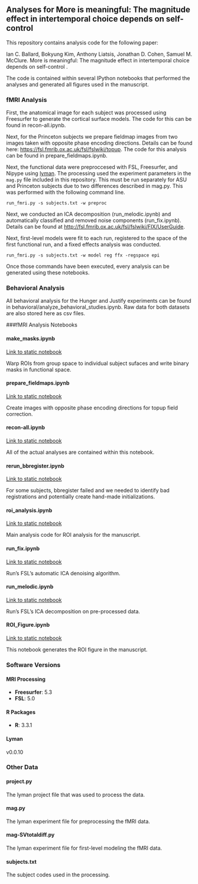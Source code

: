 Analyses for More is meaningful: The magnitude effect in intertemporal choice depends on self-control
--------------------------------------------

This repository contains analysis code for the following paper:

Ian C. Ballard, Bokyung Kim, Anthony Liatsis, Jonathan D. Cohen, Samuel M. McClure.  More is meaningful: The magnitude effect in intertemporal choice depends on self-control
. 

The code is contained within several IPython notebooks that performed the analyses and generated all figures used in the manuscript.


### fMRI Analysis

First, the anatomical image for each subject was processed using Freesurfer to
generate the cortical surface models. The code for this can be found in recon-all.ipynb. 

Next, for the Princeton subjects we prepare fieldmap images from two images taken with opposite phase encoding directions. Details can be found here: https://fsl.fmrib.ox.ac.uk/fsl/fslwiki/topup. The code for this analysis can be found in prepare_fieldmaps.ipynb.


Next, the functional data were preproccesed with FSL, Freesurfer, and
Nipype using [lyman](http://stanford.edu/~mwaskom/software/lyman). The
processing used the experiment parameters in the `mag.py` file included in
this repository. This must be run separately for ASU and Princeton subjects due to two differences described in mag.py. This was performed with the following command line.

    run_fmri.py -s subjects.txt -w preproc

Next, we conducted an ICA decomposition (run_melodic.ipynb) and automatically classified and removed noise components (run_fix.ipynb). Details can be found at http://fsl.fmrib.ox.ac.uk/fsl/fslwiki/FIX/UserGuide.

Next, first-level models were fit to each run, registered to the space of the first functional run, and a fixed effects analysis was conducted.

    run_fmri.py -s subjects.txt -w model reg ffx -regspace epi


Once those commands have been executed, every analysis can be generated using
these notebooks.

### Behavioral Analysis

All behavioral analysis for the Hunger and Justify experiments can be found in behavioral/analyze_behavioral_studies.ipynb.
Raw data for both datasets are also stored here as csv files.


###fMRI Analysis Notebooks


#### make_masks.ipynb
[Link to static notebook](https://github.com/iancballard/magnitude/blob/master/make_masks.ipynb)

Warp ROIs from group space to individual subject sufaces and write binary masks in functional space.

#### prepare_fieldmaps.ipynb

[Link to static notebook](https://github.com/iancballard/magnitude/blob/master/prepare_fieldmaps.ipynb)

Create images with opposite phase encoding directions for topup field correction.

#### recon-all.ipynb

[Link to static notebook](https://github.com/iancballard/magnitude/blob/master/recon-all.ipynb)

All of the actual analyses are contained within this notebook.

#### rerun_bbregister.ipynb

[Link to static notebook](https://github.com/iancballard/magnitude/blob/master/rerun_bbregister.ipynb)

For some subjects, bbregister failed and we needed to identify bad registrations and potentially create hand-made initializations.

#### roi_analysis.ipynb

[Link to static notebook](https://github.com/iancballard/magnitude/blob/master/roi_analysis.ipynb)

Main analysis code for ROI analysis for the manuscript.

#### run_fix.ipynb

[Link to static notebook](https://github.com/iancballard/magnitude/blob/master/run_fix.ipynb)

Run’s FSL’s automatic ICA denoising algorithm.

#### run_melodic.ipynb

[Link to static notebook](https://github.com/iancballard/magnitude/blob/master/run_melodic.ipynb)

Run’s FSL’s ICA decomposition on pre-processed data.

#### ROI_Figure.ipynb

[Link to static notebook](https://github.com/iancballard/magnitude/blob/master/ROI_Figure.ipynb)

This notebook generates the ROI figure in the manuscript. 

### Software Versions

#### MRI Processing

- **Freesurfer**: 5.3
- **FSL**: 5.0

#### R Packages

- **R**: 3.3.1

#### Lyman

v0.0.10

### Other Data

#### project.py

The lyman project file that was used to process the data.

#### mag.py

The lyman experiment file for preprocessing the fMRI data. 

#### mag-SVtotaldiff.py

The lyman experiment file for first-level modeling the fMRI data. 

#### subjects.txt

The subject codes used in the processing.
